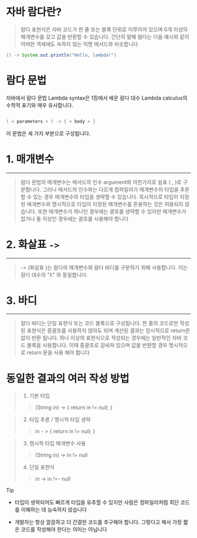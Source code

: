 # 자바 람다란?

> 람다 표현식은 자바 코드가 한 줄 또는 블록 단위로 이루어져 있으며 
0개 이상의 매개변수를 갖고 값을 반환할 수 있습니다. 
간단히 말해 람다는 다음 예시와 같이 어떠한 객체에도 속하지 않는 
익명 메서드와 비슷합니다

```java
() -> System.out.println("Hello, lambda!")
```




# 람다 문법

자바에서 람다 문법 Lambda syntax은 1장에서 배운 람다 대수 Lambda calculus의 수학적 표기와 매우 유사합니다.
```java

( < parameters > ) -> { < body > }

```
이 문법은 세 가지 부분으로 구성됩니다.

# 1. 매개변수
---

> 람다 문법의 매개변수는 메서드의 인수 argument와 마찬가지로 쉼표 ( , )로 구분합니다. 
그러나 메서드의 인수와는 다르게 컴파일러가 매개변수의 타입을 추론할 수 있는 경우 매개변수의 타입을 생략할 수 있습니다.
묵시적으로 타입이 지정된 매개변수와 명시적으로 타입이 지정된 매개변수를 혼용하는 것은 허용되지 않습니다. 
또한 매개변수가 하나인 경우에는 괄호를 생략할 수 있지만 매개변수가 없거나 둘 이상인 경우에는 괄호를 사용해야 합니다



# 2. 화살표 `->`
---

> -> (화살표 )는 람다의 매개변수와 람다 바디를 구분하기 위해 사용합니다. 이는 람다 대수의 "λ" 와 동일합니다.


# 3. 바디
---

> 람다 바디는 단일 표현식 또는 코드 블록으로 구성됩니다. 한 줄의 코드로만 작성된 표현식은 중괄호를 사용하지 않아도 되며 
계산된 결과는 암시적으로 return문 없이 반환 됩니다. 
하나 이상의 표현식으로 작성되는 경우에는 일반적인 자바 코드 블록을 사용합니다. 
이때 중괄호로 감싸져 있으며 값을 반환할 경우 명시적으로 return 문을 사용 해야 합니다



# 동일한 결과의 여러 작성 방법

> 1. 기본 타입
>>  (String in) -> { return in != null;  }

> 2. 타입 추론 / 명시적 타입 생략
>>  in - > { return in  != null; }

> 3. 명시적 타입 매개변수 사용
> >  (String in) -> in != null
>  
> 4. 단일 표현식
> >  in -> in !=- null


> [!TIP]
> 
> - 타입이 생략되어도 빠르게 타입을 유추할 수 있지만 사람은 컴파일러처럼 최단 코드를 이해하는 데 능숙하지 않습니다
>
> - 개발자는 항상 깔끔하고 더 간결한 코드를 추구해야 합니다. 그렇다고 해서 가장 짧은 코드를 작성해야 한다는 의미는 아닙니다